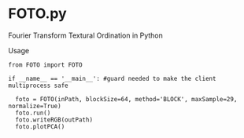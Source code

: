 # FOTO.py
Fourier Transform Textural Ordination in Python

Usage

```
from FOTO import FOTO

if __name__ == '__main__': #guard needed to make the client multiprocess safe

  foto = FOTO(inPath, blockSize=64, method='BLOCK', maxSample=29, normalize=True)
  foto.run()
  foto.writeRGB(outPath)
  foto.plotPCA()
```

